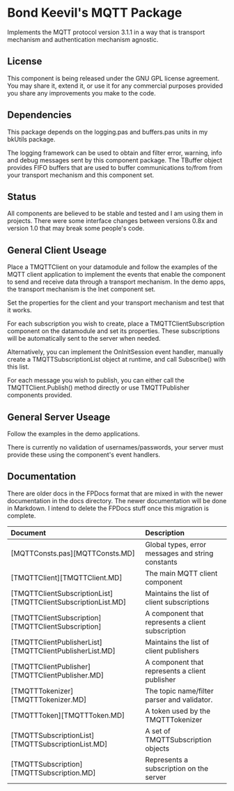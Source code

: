 # Bond Keevil's MQTT Package

Implements the MQTT protocol version 3.1.1 in a way that is transport mechanism and authentication mechanism agnostic.

## License

This component is being released under the GNU GPL license agreement. You may share it, extend it, or use it for any commercial purposes provided you share any improvements you make to the code.

## Dependencies

This package depends on the logging.pas and buffers.pas units in my bkUtils package. 

The logging framework can be used to obtain and filter error, warning, info and debug messages sent by this component package. The TBuffer object provides FIFO buffers that are used to buffer communications to/from from your transport mechanism and this component set. 

## Status

All components are believed to be stable and tested and I am using them in projects. There were some interface changes between versions 0.8x and version 1.0 that may break some people's code.

## General Client Useage

Place a TMQTTClient on your datamodule and follow the examples of the MQTT client application to implement the events that enable the component to send and receive data through a transport mechanism. In the demo apps, the transport mechanism is the lnet component set.

Set the properties for the client and your transport mechanism and test that it works.

For each subscription you wish to create, place a TMQTTClientSubscription component on the datamodule and set its properties. These subscriptions will be automatically sent to the server when needed.

Alternatively, you can implement the OnInitSession event handler, manually create a TMQTTSubscriptionList object at runtime, and call Subscribe() with this list.

For each message you wish to publish, you can either call the TMQTTClient.Publish() method directly or use TMQTTPublisher components provided.
 
## General Server Useage

Follow the examples in the demo applications. 

There is currently no validation of usernames/passwords, your server must provide these using the component's event handlers. 

## Documentation

There are older docs in the FPDocs format that are mixed in with the newer documentation in the docs directory. The newer documentation will be done in Markdown. I intend to delete the FPDocs stuff once this migration is complete.

Document | Description
:--- | :---
[MQTTConsts.pas][MQTTConsts.MD] | Global types, error messages and string constants
[TMQTTClient][TMQTTClient.MD] | The main MQTT client component
[TMQTTClientSubscriptionList][TMQTTClientSubscriptionList.MD] | Maintains the list of client subscriptions 
[TMQTTClientSubscription][TMQTTClientSubscription] | A component that represents a client subscription
[TMQTTClientPublisherList][TMQTTClientPublisherList.MD] | Maintains the list of client publishers
[TMQTTClientPublisher][TMQTTClientPublisher.MD] | A component that represents a client publisher
[TMQTTTokenizer][TMQTTTokenizer.MD] | The topic name/filter parser and validator.
[TMQTTToken][TMQTTToken.MD] | A token used by the TMQTTTokenizer
[TMQTTSubscriptionList][TMQTTSubscriptionList.MD] | A set of TMQTTSubscription objects
[TMQTTSubscription][TMQTTSubscription.MD] | Represents a subscription on the server


